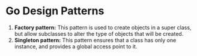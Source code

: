# Go Design Patterns

1. **Factory pattern:** This pattern is used to create objects in a super class, but allow subclasses to alter the type of objects that will be created.
2. **Singleton pattern:** This pattern ensures that a class has only one instance, and provides a global access point to it.